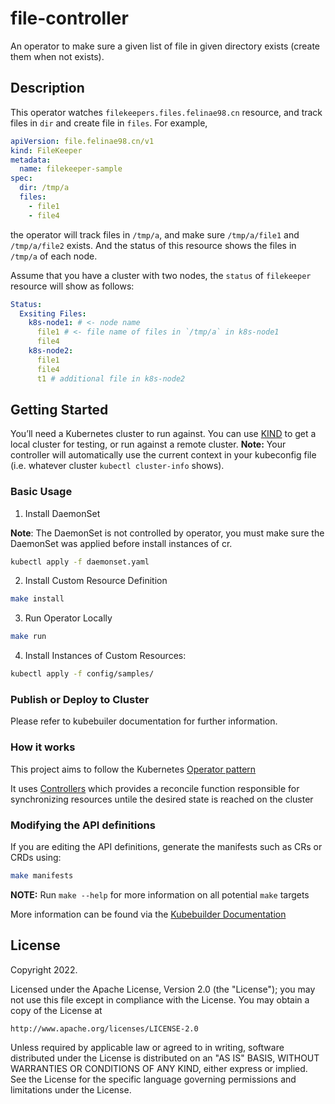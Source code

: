 # file-controller
An operator to make sure a given list of file in given directory exists (create them when not exists).

## Description
This operator watches `filekeepers.files.felinae98.cn` resource, and track files in `dir` and create file in `files`. For example,
```yaml
apiVersion: file.felinae98.cn/v1
kind: FileKeeper
metadata:
  name: filekeeper-sample
spec:
  dir: /tmp/a
  files:
    - file1
    - file4
```
the operator will track files in `/tmp/a`, and make sure `/tmp/a/file1` and `/tmp/a/file2` exists. And the status of this resource shows the files in `/tmp/a` of each node.

Assume that you have a cluster with two nodes, the `status` of `filekeeper` resource will show as follows:
```yaml
Status:
  Exsiting Files:
    k8s-node1: # <- node name
      file1 # <- file name of files in `/tmp/a` in k8s-node1
      file4
    k8s-node2:
      file1
      file4
      t1 # additional file in k8s-node2
```

## Getting Started
You’ll need a Kubernetes cluster to run against. You can use [KIND](https://sigs.k8s.io/kind) to get a local cluster for testing, or run against a remote cluster.
**Note:** Your controller will automatically use the current context in your kubeconfig file (i.e. whatever cluster `kubectl cluster-info` shows).

### Basic Usage

1. Install DaemonSet

**Note**: The DaemonSet is not controlled by operator, you must make sure the DaemonSet was applied before install instances of cr.

```sh
kubectl apply -f daemonset.yaml
```

2. Install Custom Resource Definition

```sh
make install
```

3. Run Operator Locally

```sh
make run
```

4. Install Instances of Custom Resources:

```sh
kubectl apply -f config/samples/
```

### Publish or Deploy to Cluster

Please refer to kubebuiler documentation for further information.

### How it works
This project aims to follow the Kubernetes [Operator pattern](https://kubernetes.io/docs/concepts/extend-kubernetes/operator/)

It uses [Controllers](https://kubernetes.io/docs/concepts/architecture/controller/) 
which provides a reconcile function responsible for synchronizing resources untile the desired state is reached on the cluster 

### Modifying the API definitions
If you are editing the API definitions, generate the manifests such as CRs or CRDs using:

```sh
make manifests
```

**NOTE:** Run `make --help` for more information on all potential `make` targets

More information can be found via the [Kubebuilder Documentation](https://book.kubebuilder.io/introduction.html)

## License

Copyright 2022.

Licensed under the Apache License, Version 2.0 (the "License");
you may not use this file except in compliance with the License.
You may obtain a copy of the License at

    http://www.apache.org/licenses/LICENSE-2.0

Unless required by applicable law or agreed to in writing, software
distributed under the License is distributed on an "AS IS" BASIS,
WITHOUT WARRANTIES OR CONDITIONS OF ANY KIND, either express or implied.
See the License for the specific language governing permissions and
limitations under the License.

